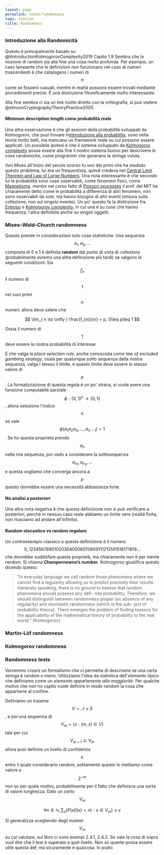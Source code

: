 ```yaml
---
layout: page
permalink: notes/randomness
tags: italian
title: Randomness
---
```


### Introduzione alla Randomicità
Questo è principalmente basato su @liIntroductionKolmogorovComplexity2019 Capito 1.9
Sembra che la nozione di random sia alla fine una cosa molto profonda. Per esempio, un caso lampante che le definizioni non funzionano nel caso di numeri trascendenti è che catalogano i numeri di $$\pi$$ come se fossero casuali, mentre in realtà possono essere trovati mediante procedimenti precisi. È una distinzione filosoficamente molto interessante.

Alla fine sembra ci sia un link molto diretto con la crittografia, si può vedere @stinsonCryptographyTheoryPractice2005.
#### Minimum description length come probabilità reale
Una altra osservazione è che gli assiomi della probabilità sviluppati da Kolmogorov, che puoi trovare in[Introduzione alla probabilita](/notes/introduzione-alla-probabilita), sono nella teoria molto belli, ma mancano un framework reale su cui possono essere applicati. Un possibile ipotesi è che il sistema sviluppato da [Kolmogorov complexity](/notes/kolmogorov-complexity) possa essere alla fine il nostro sistema buono per descrivere le cose randomiche, come programmi che generano la stringa voluta.

Von Mises all'inizio del secolo scorso fu uno dei primi che ha studiato questo problema, lui era un frequentista, quindi credeva nel [Central Limit Theorem and Law of Large Numbers](/notes/central-limit-theorem-and-law-of-large-numbers). Una nota interessante è che secondo lui le probabilità sono cose osservabili, come fenomeni fisici, come [Magnetismo](/notes/magnetismo). mentre nel corso fatto di [Poisson processes](/notes/poisson-processes) il prof. del MIT ha chiaramente detto come le probabilità a differenza di altri fenomeni, non sono osservabili da sole, ma hanno bisogno di altri eventi (misura sulla collezione, non sul singolo evento). Un po' questo fa la distinzione fra [Entropy](/notes/entropy) e [Kolmogorov complexity](/notes/kolmogorov-complexity), in cui una è su cose che hanno frequenza, l'altra definibile anche su singoli oggetti.

### Mises–Wald–Church randomness
Questo prende in considerazioni solo cose statistiche:
Una sequenza $$a_{1}, a_{2}, \dots$$ composta di 0 e 1 è definita **random** dal punto di vista di *collezione* (probabilmente avremo una altra definizione più tardi) se valgono le seguenti condizioni:
Sia $$f_{n}$$ il numero di $$1$$ nei suoi primi $$n$$ numeri, allora deve valere che 

$$
\lim_{ n \to \infty } \frac{f_{n}}{n} = p, 0\leq p\leq 1
$$

Ossia il numero di $$1$$ deve essere la nostra probabilità di interesse

E che valga la *place selection rule*, anche conosciuta come *law of
excluded gambling strategy*, ossia per qualunque sotto sequenza della nostra sequenza, valga l stesso il limite, e questo limite deve essere lo stesso valore di $$p$$.
La formalizzazione di questa regola è un po' strana, si vuole avere una funzione computabile parziale $$\phi: \left\{ 0, 1 \right\}^{n} \to \left\{ 0, 1 \right\}$$, allora seleziono l'indice $$n$$ se vale $$\phi(a_{1}a_{2}a_{3},\dots,a_{n-1}) = 1$$. Se ho questa proprietà prendo $$a_{n}$$ nella mia sequenza, poi vado a considerare la sottosequenza $$a_{n_{1}}, a_{n_{2}}, \dots$$ e questa vogliamo che converga ancora a $$p$$ questo dovrebbe essere una necessità abbastanza forte.

#### No analisi a posteriori
Una altra nota negativa è che questa definizione non si può verificare a posteriori, perché in nessun caso reale abbiamo un limite vero (realtà finita, non riusciamo ad andare all'infinito).

#### Random stocastico vs random regolare
Un controesempio classico a questa definizione è il numero $$0,123456789010203040506070809111213141516171819\dots$$  che dovrebbe soddisfare queste proprietà, ma chiaramente non è per niente random. Si chiama **Champernowne’s number**.
Kolmogorov giustifica questo dicendo questo:
> “In everyday language we call random those phenomena where we cannot ﬁnd
a regularity allowing us to predict precisely their results. Generally speaking,
there is no ground to believe that random phenomena should possess any deﬁ-
nite probability. Therefore, we should distinguish between randomness proper
(as absence of any regularity) and stochastic randomness (which is the sub-
ject of probability theory). There emerges the problem of ﬁnding reasons for
the applicability of the mathematical theory of probability to the real world.”
[Kolmogorov]


### Martin-Löf randomness


### Kolmogorov randomness


### Randomness tests
Vorremmo creare un formalismo che ci permetta di descrivere se una certa stringa è random o meno.
Utilizziamo l'idea da statistica dell'*elemento tipico* che definiamo come un *elemento appartenente alla maggiorità*. Per qualche motivo che non ho capito vuole definire in modo random la cosa che appartiene al confine.

Definiamo un insieme $$V = \mathcal{N} \times S$$, e poi una sequenza di $$V_{m} = \left\{ x : (m, x) \in V \right\}$$
tale per cui $$V_{m + 1} \subseteq V_{m}$$ allora puoi definire un livello di confidenza $$\varepsilon$$ entro il quale considerarlo random, solitamente questo lo mettiamo come valore a  $$2^{-m}$$ non so per quale motivo, probabilmente per il fatto che definisce una sorta di valore lunghezza. Dato un certo $$V_{m}$$ 

$$
\forall n \in \mathbb{N},\sum_{x} \left\{ P(x | l(x) = n) : x \in V_{m} \right\} \leq \varepsilon
$$

Si generalizza scegliendo degli insiemi $$V_{m}$$ su cui valutare, sul libro ci sono esempi 2.4.1, 2.4.2.
Se vale la cosa di sopra vuol dire che il test è superato a quel livello. Non so quanto possa essere utile questa def, ma sicuramente è qualcosa.
In pratic